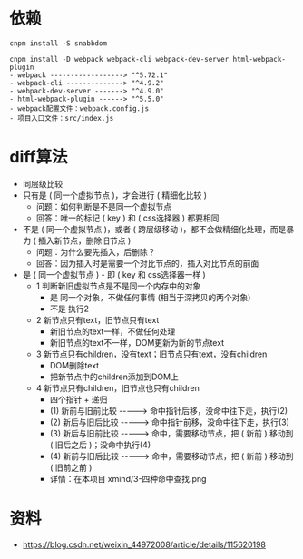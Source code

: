 # 依赖
```
cnpm install -S snabbdom

cnpm install -D webpack webpack-cli webpack-dev-server html-webpack-plugin
- webpack ------------------> "^5.72.1"
- webpack-cli --------------> "^4.9.2"
- webpack-dev-server -------> "^4.9.0"
- html-webpack-plugin ------> "^5.5.0"
- webpack配置文件：webpack.config.js
- 项目入口文件：src/index.js
```


# diff算法
- 同层级比较
- 只有是 ( 同一个虚拟节点 )，才会进行 ( 精细化比较 )
  - 问题：如何判断是不是同一个虚拟节点
  - 回答：唯一的标记 ( key ) 和 ( css选择器 ) 都要相同
- 不是 ( 同一个虚拟节点 )，或者 ( 跨层级移动 )，都不会做精细化处理，而是暴力 ( 插入新节点，删除旧节点 )
  - 问题：为什么要先插入，后删除？
  - 回答：因为插入时是需要一个对比节点的，插入对比节点的前面
- 是 ( 同一个虚拟节点 ) - 即 ( key 和 css选择器一样 )
  - 1 判断新旧虚拟节点是不是同一个内存中的对象
    - 是 同一个对象，不做任何事情 (相当于深拷贝的两个对象)
    - 不是 执行2
  - 2 新节点只有text，旧节点只有text
    - 新旧节点的text一样，不做任何处理
    - 新旧节点的text不一样，DOM更新为新的节点text
  - 3 新节点只有children，没有text；旧节点只有text，没有children
    - DOM删除text
    - 把新节点中的children添加到DOM上
  - 4 新节点只有children，旧节点也只有children
    - 四个指针 + 递归
    - (1) 新前与旧前比较 -----> 命中指针后移，没命中往下走，执行(2)
    - (2) 新后与旧后比较 -----> 命中指针前移，没命中往下走，执行(3)
    - (3) 新后与旧前比较 -----> 命中，需要移动节点，把 ( 新前 ) 移动到 ( 旧后之后 )；没命中执行(4)
    - (4) 新前与旧后比较 -----> 命中，需要移动节点，把 ( 新前 ) 移动到 ( 旧前之前 )
    - 详情：在本项目 xmind/3-四种命中查找.png

# 资料

- https://blog.csdn.net/weixin_44972008/article/details/115620198
